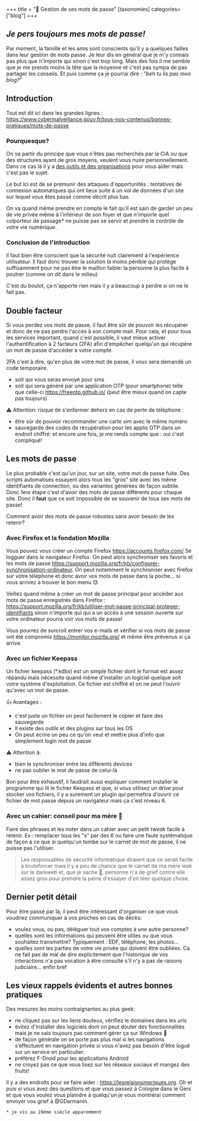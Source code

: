 +++
title = "🔑 Gestion de ses mots de passe"
[taxonomies]
categories=["blog"]
+++

## _Je pers toujours mes mots de passe!_

Par moment, la famille et les amis sont conscients qu'il y a quelques failles dans leur gestion de mots passe. Je leur dis en général que je m'y connais pas plus que n'importe qui sinon c'est trop long. Mais des fois il me semble que je me prends moins la tête que la moyenne et c'est pas sympa de pas partager les conseils. Et puis comme ça je pourrai dire : _"beh tu lis pas mon blog?"_

<!-- more -->

## Introduction

Tout est dit ici dans les grandes lignes : <https://www.cybermalveillance.gouv.fr/tous-nos-contenus/bonnes-pratiques/mots-de-passe>

### Pourquesque?

On va partir du principe que vous n'êtes pas recherchés par la CIA ou que des structures ayant de gros moyens, veulent vous nuire personnellement. Dans ce cas là il y a [des outils et des organisations](https://securitylab.amnesty.org/) pour vous aider mais c'est pas le sujet.

Le but ici est de se prémunir des attaques d'opportunités : tentatives de connexion automatiques qui ont lieux suite à un vol de données d'un site sur lequel vous êtes passé comme décrit plus bas.

On va quand même prendre en compte le fait qu'il est sain de garder un peu de vie privée même à l'intérieur de son foyer et que n'importe quel colporteur de passage* ne puisse pas se servir et prendre le contrôle de votre vie numérique.

### Conclusion de l'introduction

Il faut bien être conscient que la sécurité nuit clairement à l'expérience utilisateur. Il faut donc trouver la solution la moins pénible qui protège suffisamment pour ne pas être le maillon faible: la personne la plus facile à poutrer (comme on dit dans le milieu)

C'est du boulot, ça n'apporte rien mais il y a beaucoup à perdre si on ne le fait pas.

## Double facteur

Si vous perdez vos mots de passe, il faut être sûr de pouvoir les récupérer et donc de ne pas perdre l'accès à son compte mail. Pour cela, et pour tous les services important, quand c'est possible, il vaut mieux activer l'authentification à 2 facteurs (2FA) afin d'empêcher quelqu'un qui récupère un mot de passe d'accéder à votre compte.

2FA c'est à dire, qu'en plus de votre mot de passe, il vous sera demandé un code temporaire.

- soit qui vous seras envoyé pour sms
- soit qui sera généré par une application OTP (pour smartphone) telle que celle-ci <https://freeotp.github.io/> (peut être mieux quand on capte pas toujours)

⚠️ Attention: risque de s'enfermer dehors en cas de perte de téléphone :

- être sûr de pouvoir recommander une carte sim avec le même numéro
- sauvegarde des codes de récupération pour les applis OTP dans un endroit chiffré: et encore une fois, je me rends compte que : oui c'est compliqué!

## Les mots de passe

Le plus probable c'est qu'un jour, sur un site, votre mot de passe fuite. Des scripts automatisés essayent alors tous les "gros" site avec les même identifiants de connection, ou des variantes générées de façon subtile. Donc 1ere étape c'est d'avoir des mots de passe différents pour chaque site. Donc il **faut** que ce soit impossible de se souvenir de tous ses mots de passe!

Comment avoir des mots de passe robustes sans avoir besoin de les retenir?

### Avec Firefox et la fondation Mozilla

Vous pouvez vous créer un compte Firefox <https://accounts.firefox.com/>
Se logguer dans le navigateur Firefox. On peut alors synchroniser ses favoris et les mots de passe <https://support.mozilla.org/fr/kb/configurer-synchronisation-ordinateur>. On peut notamment le synchroniser avec firefox sur votre téléphone et donc avoir vos mots de passe dans la poche... si vous arrivez à trouver le bon menu 😓

Veillez quand même à créer un mot de passe principal pour accéder aux mots de passe enregistrés dans Firefox : <https://support.mozilla.org/fr/kb/utiliser-mot-passe-principal-proteger-identifiants> sinon n'importe qui qui a un accès à une session ouverte sur votre ordinateur pourra voir vos mots de passe!

Vous pourrez de surcroit entrer vos e-mails et vérifier si vos mots de passe ont été compromis <https://monitor.mozilla.org/> et même être prévenus si ça arrive.

### Avec un fichier Keepass

Un fichier keepass (*.kdbx) est un simple fichier dont le format est assez répandu mais nécessite quand même d'installer un logiciel quelque soit votre système d'exploitation. Ce fichier est chiffré et on ne peut l'ouvrir qu'avec un mot de passe.

👍 Avantages :

- c'est juste un fichier on peut facilement le copier et faire des sauvegarde
- Il existe des outils et des plugins sur tous les OS
- On peut écrire un peu ce qu'on veut et mettre plus d'info que simplement login mot de passe

⚠️ Attention à:

- bien le synchroniser entre les différents devices
- ne pas oublier le mot de passe de celui-là

Bon pour être exhaustif, il faudrait aussi expliquer comment installer le programme qui lit le fichier Keepass et que, si vous utilisez un drive pour stocker vos fichiers, il y a surement un plugin qui permettra d'ouvrir ce fichier de mot passe depuis un navigateur mais ça c'est niveau 6.

### Avec un cahier: conseil pour ma mère 🧓

Faire des phrases et les noter dans un cahier avec un petit _tweak_ facile à retenir. Ex : remplacer tous les "s" par des 6 ou faire une faute systématique de façon à ce que si quelqu'un tombe sur le carnet de mot de passe, il ne puisse pas l'utiliser.

> Les responsables de sécurité informatique diraient que ce serait facile à bruteforcer mais il y a peu de chance que le carnet de ma mère leak sur le darkweb et, que je sache 🤔, personne n'a de grief contre elle assez gros pour prendre la peine d'essayer d'en tirer quelque chose.

## Dernier petit détail

Pour être passé par là, il peut être intéressant d'organiser ce que vous voudriez communiquer à vos proches en cas de décès:

- voulez vous, ou pas, déléguer tout vos comptes à une autre personne?
- quelles sont les informations qui peuvent être utiles ou que vous souhaitez transmettre? Typiquement : EDF, téléphone, les photos...
- quelles sont les parties de votre vie privée qui doivent être oubliées. Ca ne fait pas de mal de dire explicitement que l'historique de vos interactions n'a pas vocation à être consulté s'il n'y a pas de raisons judiciaire... enfin bref

## Les vieux rappels évidents et autres bonnes pratiques

Des mesures les moins contraignantes au plus geek:

- ne cliquez pas sur les liens douteux, vérifiez le domaines dans les urls
- évitez d'installer des logiciels dont on peut douter des fonctionnalités mais je ne sais toujours pas comment gérer ça sur Windows 🤷
- de façon générale on se porte pas plus mal si les navigations s’effectuent en navigation privée si vous n'avez pas besoin d'être logué sur un service en particulier.
- préférez F-Droid pour les applications Android
- ne croyez pas ce que vous lisez sur les réseaux sociaux et mangez des fruits!

Il y a des endroits pour se faire aider : <https://lesrelaisnumeriques.org>. Oh et puis si vous avez des questions et que vous passez à Cologne dans le Gers et que vous voulez vous plaindre à quelqu'un je vous montrerai comment envoyer vos grief à @GDarmanin.

`* je vis au 19ème siècle apparemment`
